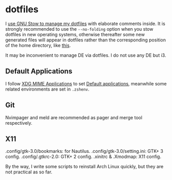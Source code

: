dotfiles
========

I [use GNU Stow to manage my dotfiles](http://brandon.invergo.net/news/2012-05-26-using-gnu-stow-to-manage-your-dotfiles.html) with elaborate comments inside. It is strongly recommended to use the `--no-folding` option when you stow dotfiles in new operating systems, otherwise thereafter some new generated files will appear in dotfiles rather than the corresponding position of the home directory, like [this](https://superuser.com/questions/1632928/gnu-stow-only-symlink-files-not-directories).

It may be inconvenient to manage DE via dotfiles. I do not use any DE but i3.

## Default Applications

I follow [XDG MIME Applications](https://wiki.archlinux.org/title/XDG_MIME_Applications) to set [Default applications](https://wiki.archlinux.org/index.php/Default_applications), meanwhile some related environments are set in `.zshenv`.

## Git

Nvimpager and meld are recommended as pager and merge tool respectively.

## X11

.config/gtk-3.0/bookmarks: for Nautilus.
.config/gtk-3.0/setting.ini: GTK+ 3 config.
.config/.gtkrc-2.0: GTK+ 2 config.
.xinitrc & .Xmodmap: X11 config.

By the way, I write some scripts to reinstall Arch Linux quickly, but they are not practical as so far.

